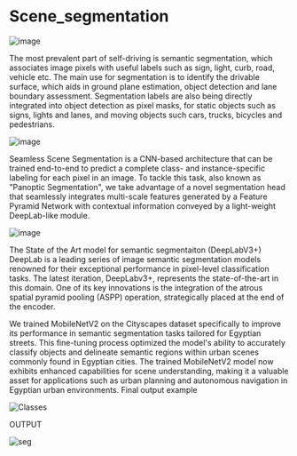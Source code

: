 # Scene_segmentation
 
![image](https://github.com/user-attachments/assets/51a79e56-247c-4b17-8bbd-ca35dda8b9d2)

The most prevalent part of self-driving is semantic segmentation, which associates image pixels with useful labels such as sign, light, curb, road, vehicle etc. The main use for segmentation is to identify the drivable surface, which aids in ground plane estimation, object detection and lane boundary assessment. Segmentation labels are also being directly integrated into object detection as pixel masks, for static objects such as signs, lights and lanes, and moving objects such cars, trucks, bicycles and pedestrians.



![image](https://github.com/user-attachments/assets/83952013-a41e-41a7-a81c-1f62e3395cee)

Seamless Scene Segmentation is a CNN-based architecture that can be trained end-to-end to predict a complete class- and instance-specific labeling for each pixel in an image. To tackle this task, also known as "Panoptic Segmentation", we take advantage of a novel segmentation head that seamlessly integrates multi-scale features generated by a Feature Pyramid Network with contextual information conveyed by a light-weight DeepLab-like module.



![image](https://github.com/user-attachments/assets/194923e1-32ea-421f-9527-74b21499d7fc)

The State of the Art model for semantic segmentaiton (DeepLabV3+)
DeepLab is a leading series of image semantic segmentation models renowned for their exceptional performance in pixel-level classification tasks. The latest iteration, DeepLabv3+, represents the state-of-the-art in this domain. One of its key innovations is the integration of the atrous spatial pyramid pooling (ASPP) operation, strategically placed at the end of the encoder.



We trained MobileNetV2 on the Cityscapes dataset specifically to improve its performance in semantic segmentation tasks tailored for Egyptian streets. This fine-tuning process optimized the model's ability to accurately classify objects and delineate semantic regions within urban scenes commonly found in Egyptian cities. The trained MobileNetV2 model now exhibits enhanced capabilities for scene understanding, making it a valuable asset for applications such as urban planning and autonomous navigation in Egyptian urban environments.
Final output example

![Classes](https://github.com/user-attachments/assets/d69f832c-c945-480a-835b-c4356625153e)


OUTPUT 

![seg](https://github.com/user-attachments/assets/43f5e868-52ad-42ec-96a2-156119382e0c)


